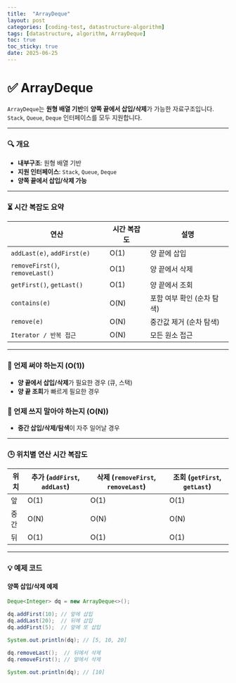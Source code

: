```yaml
---
title:  "ArrayDeque"
layout: post
categories: [coding-test, datastructure-algorithm] 
tags: [datastructure, algorithm, ArrayDeque]
toc: true
toc_sticky: true
date: 2025-06-25
---
```



# ✅ ArrayDeque

`ArrayDeque`는 **원형 배열 기반**의 **양쪽 끝에서 삽입/삭제**가 가능한 자료구조입니다.  
`Stack`, `Queue`, `Deque` 인터페이스를 모두 지원합니다.

---

### 🔍 개요
- **내부구조**: 원형 배열 기반
- **지원 인터페이스**: `Stack`, `Queue`, `Deque`
- **양쪽 끝에서 삽입/삭제 가능**

---

### ⏳ 시간 복잡도 요약

| 연산                          | 시간 복잡도 | 설명                           |
|-------------------------------|-------------|--------------------------------|
| `addLast(e)`, `addFirst(e)`    | O(1)        | 양 끝에 삽입                    |
| `removeFirst()`, `removeLast()` | O(1)        | 양 끝에서 삭제                 |
| `getFirst()`, `getLast()`      | O(1)        | 양 끝에서 조회                 |
| `contains(e)`                  | O(N)        | 포함 여부 확인 (순차 탐색)     |
| `remove(e)`                    | O(N)        | 중간값 제거 (순차 탐색)        |
| `Iterator / 반복 접근`         | O(N)        | 모든 원소 접근                 |

---

### 📍 언제 써야 하는지 (O(1))
- **양 끝에서 삽입/삭제**가 필요한 경우 (큐, 스택)
- **양 끝 조회**가 빠르게 필요한 경우

### 📍 언제 쓰지 말아야 하는지 (O(N))
- **중간 삽입/삭제/탐색**이 자주 일어날 경우

---

### 🕒 위치별 연산 시간 복잡도

| 위치    | 추가 (`addFirst`, `addLast`) | 삭제 (`removeFirst`, `removeLast`) | 조회 (`getFirst`, `getLast`) |
|---------|-----------------------------|----------------------------------|----------------------------|
| 앞      | O(1)                        | O(1)                             | O(1)                       |
| 중간    | O(N)                        | O(N)                             | O(N)                       |
| 뒤      | O(1)                        | O(1)                             | O(1)                       |

---

### 💡 예제 코드

#### 양쪽 삽입/삭제 예제
```java
Deque<Integer> dq = new ArrayDeque<>();

dq.addFirst(10); // 앞에 삽입
dq.addLast(20);  // 뒤에 삽입
dq.addFirst(5);  // 앞에 또 삽입

System.out.println(dq); // [5, 10, 20]

dq.removeLast();  // 뒤에서 삭제
dq.removeFirst(); // 앞에서 삭제

System.out.println(dq); // [10]
